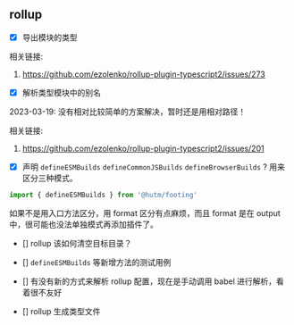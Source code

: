 ## rollup

- [x] 导出模块的类型

相关链接:

1. https://github.com/ezolenko/rollup-plugin-typescript2/issues/273

- [x] 解析类型模块中的别名

2023-03-19: 没有相对比较简单的方案解决，暂时还是用相对路径！

相关链接:

1. https://github.com/ezolenko/rollup-plugin-typescript2/issues/201

- [x] 声明 `defineESMBuilds` `defineCommonJSBuilds` `defineBrowserBuilds` ? 用来区分三种模式。

```js
import { defineESMBuilds } from '@hutm/footing'
```

如果不是用入口方法区分，用 format 区分有点麻烦，而且 format 是在 output 中，很可能也没法单独模式再添加插件了。

- [] rollup 该如何清空目标目录？

- [] `defineESMBuilds` 等新增方法的测试用例

- [] 有没有新的方式来解析 rollup 配置，现在是手动调用 babel 进行解析，看着很不友好

- [] rollup 生成类型文件
